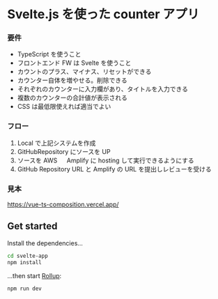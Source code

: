 # Svelte.js を使った counter アプリ

### 要件

- TypeScript を使うこと
- フロントエンド FW は Svelte を使うこと
- カウントのプラス、マイナス、リセットができる
- カウンター自体を増やせる。削除できる
- それぞれのカウンターに入力欄があり、タイトルを入力できる
- 複数のカウンターの合計値が表示される
- CSS は最低限使えれば適当でよい

### フロー

1. Local で上記システムを作成
2. GitHubRepository にソースを UP
3. ソースを AWS 　 Amplify に hosting して実行できるようにする
4. GitHub Repository URL と Amplify の URL を提出しレビューを受ける

### 見本

https://vue-ts-composition.vercel.app/

## Get started

Install the dependencies...

```bash
cd svelte-app
npm install
```

...then start [Rollup](https://rollupjs.org):

```bash
npm run dev
```
